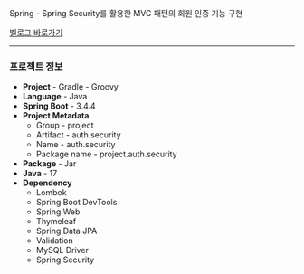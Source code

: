 Spring - Spring Security를 활용한 MVC 패턴의 회원 인증 기능 구현

[벨로그 바로가기](https://velog.io/@kdk604/Spring-%EB%A1%9C%EA%B7%B8%EC%9D%B8-%EA%B5%AC%ED%98%84-2-1-Spring-Security-MVC)

---
### 프로젝트 정보

- **Project** - Gradle - Groovy
- **Language** - Java
- **Spring Boot** - 3.4.4
- **Project Metadata**
  - Group - project
  - Artifact - auth.security
  - Name - auth.security
  - Package name - project.auth.security
- **Package** - Jar
- **Java** - 17
- **Dependency**
  - Lombok
  - Spring Boot DevTools
  - Spring Web
  - Thymeleaf
  - Spring Data JPA
  - Validation
  - MySQL Driver
  - Spring Security

